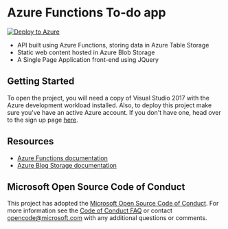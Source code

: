 # Azure Functions To-do app

[![Deploy to Azure](https://aka.ms/deploytoazurebutton)](https://portal.azure.com/#create/Microsoft.Template/uri/https%3A%2F%2Fraw.githubusercontent.com%2Fnavneetlal%2FTodoFunctions%2Fmaster%2Fazuredeploy.json)

* API built using Azure Functions, storing data in Azure Table Storage
* Static web content hosted in Azure Blob Storage
* A Single Page Application front-end using JQuery


## Getting Started
To open the project, you will need a copy of Visual Studio 2017 with the Azure development workload installed.
Also, to deploy this project make sure you've have an active Azure account. If you don't have one, head over to the sign up page [here](https://docs.microsoft.com/en-us/azure/storage/blobs/storage-blobs-introduction).

## Resources
- [Azure Functions documentation](https://docs.microsoft.com/en-us/azure/azure-functions/)
- [Azure Blog Storage documentation](https://docs.microsoft.com/en-us/azure/storage/blobs/storage-blobs-introduction)


## Microsoft Open Source Code of Conduct
This project has adopted the [Microsoft Open Source Code of Conduct](https://opensource.microsoft.com/codeofconduct/).
For more information see the [Code of Conduct FAQ](https://opensource.microsoft.com/codeofconduct/faq/) or contact [opencode@microsoft.com](mailto:opencode@microsoft.com) with any additional questions or comments.
